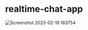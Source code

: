 # realtime-chat-app

![Screenshot 2023-02-19 163754](https://user-images.githubusercontent.com/93249038/219944245-eb160def-8358-4a40-98ce-69683e06f180.png)

